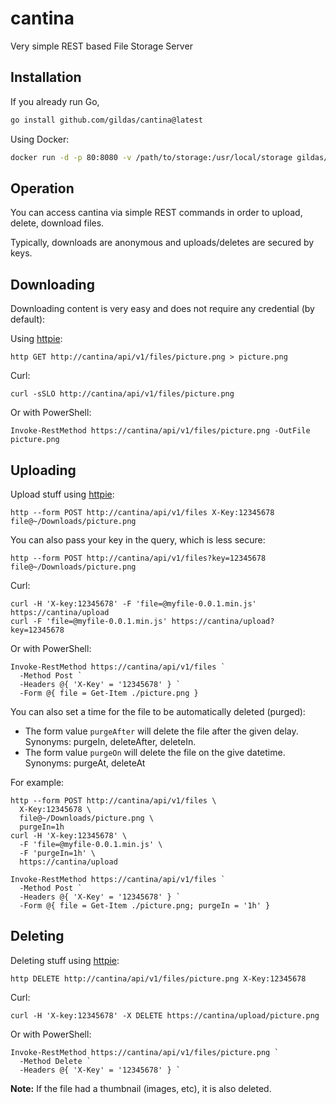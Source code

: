 # cantina
Very simple REST based File Storage Server

## Installation

If you already run Go,
```bash
go install github.com/gildas/cantina@latest
```

Using Docker:
```bash
docker run -d -p 80:8080 -v /path/to/storage:/usr/local/storage gildas/cantina
```

## Operation

You can access cantina via simple REST commands in order to upload, delete, download files.

Typically, downloads are anonymous and uploads/deletes are secured by keys.

## Downloading

Downloading content is very easy and does not require any credential (by default):

Using [httpie](https://httpie.io):
```console
http GET http://cantina/api/v1/files/picture.png > picture.png
```

Curl:
```console
curl -sSLO http://cantina/api/v1/files/picture.png
```

Or with PowerShell:
```posh
Invoke-RestMethod https://cantina/api/v1/files/picture.png -OutFile picture.png
```

## Uploading

Upload stuff using [httpie](https://httpie.io):

```console
http --form POST http://cantina/api/v1/files X-Key:12345678 file@~/Downloads/picture.png
```

You can also pass your key in the query, which is less secure:
```console
http --form POST http://cantina/api/v1/files?key=12345678 file@~/Downloads/picture.png
```

Curl:
```console
curl -H 'X-key:12345678' -F 'file=@myfile-0.0.1.min.js' https://cantina/upload
curl -F 'file=@myfile-0.0.1.min.js' https://cantina/upload?key=12345678
```

Or with PowerShell:
```posh
Invoke-RestMethod https://cantina/api/v1/files `
  -Method Post `
  -Headers @{ 'X-Key' = '12345678' } `
  -Form @{ file = Get-Item ./picture.png }
```

You can also set a time for the file to be automatically deleted (purged):

- The form value `purgeAfter` will delete the file after the given delay.  
  Synonyms: purgeIn, deleteAfter, deleteIn.
- The form value `purgeOn` will delete the file on the give datetime.  
  Synonyms: purgeAt, deleteAt

For example:

```console
http --form POST http://cantina/api/v1/files \
  X-Key:12345678 \
  file@~/Downloads/picture.png \
  purgeIn=1h
curl -H 'X-key:12345678' \
  -F 'file=@myfile-0.0.1.min.js' \
  -F 'purgeIn=1h' \
  https://cantina/upload
```

```posh
Invoke-RestMethod https://cantina/api/v1/files `
  -Method Post `
  -Headers @{ 'X-Key' = '12345678' } `
  -Form @{ file = Get-Item ./picture.png; purgeIn = '1h' }
```

## Deleting

Deleting stuff using [httpie](https://httpie.io):

```console
http DELETE http://cantina/api/v1/files/picture.png X-Key:12345678
```

Curl:
```console
curl -H 'X-key:12345678' -X DELETE https://cantina/upload/picture.png
```

Or with PowerShell:
```posh
Invoke-RestMethod https://cantina/api/v1/files/picture.png `
  -Method Delete `
  -Headers @{ 'X-Key' = '12345678' } `
```

**Note:** If the file had a thumbnail (images, etc), it is also deleted.